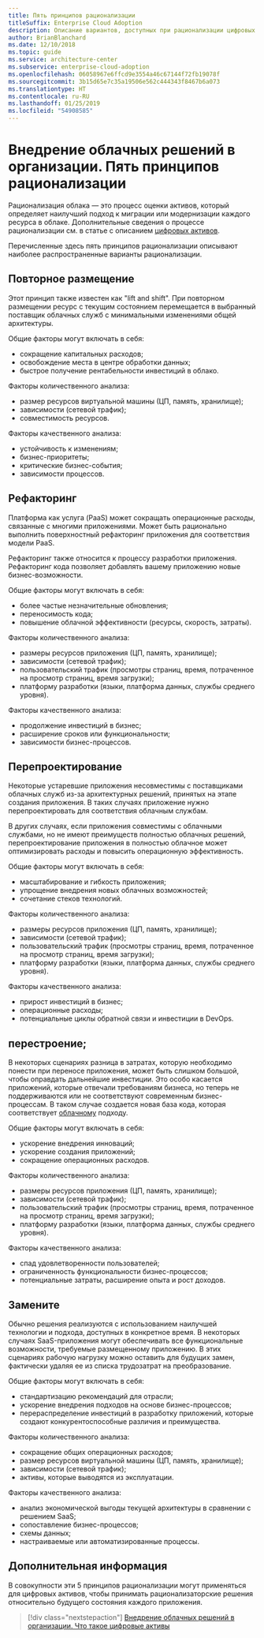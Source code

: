 ```yaml
---
title: Пять принципов рационализации
titleSuffix: Enterprise Cloud Adoption
description: Описание вариантов, доступных при рационализации цифровых активов
author: BrianBlanchard
ms.date: 12/10/2018
ms.topic: guide
ms.service: architecture-center
ms.subservice: enterprise-cloud-adoption
ms.openlocfilehash: 06058967e6ffcd9e3554a46c67144f72fb19078f
ms.sourcegitcommit: 3b15d65e7c35a19506e562c444343f8467b6a073
ms.translationtype: HT
ms.contentlocale: ru-RU
ms.lasthandoff: 01/25/2019
ms.locfileid: "54908585"
---
```

# <a name="enterprise-cloud-adoption-the-5-rs-of-rationalization"></a>Внедрение облачных решений в организации. Пять принципов рационализации

Рационализация облака — это процесс оценки активов, который определяет наилучший подход к миграции или модернизации каждого ресурса в облаке. Дополнительные сведения о процессе рационализации см. в статье с описанием [цифровых активов](overview.md).

Перечисленные здесь пять принципов рационализации описывают наиболее распространенные варианты рационализации.

## <a name="rehost"></a>Повторное размещение

Этот принцип также известен как "lift and shift". При повторном размещении ресурс с текущим состоянием перемещается в выбранный поставщик облачных служб с минимальными изменениями общей архитектуры.

Общие факторы могут включать в себя:

* сокращение капитальных расходов;
* освобождение места в центре обработки данных;
* быстрое получение рентабельности инвестиций в облако.

Факторы количественного анализа:

* размер ресурсов виртуальной машины (ЦП, память, хранилище);
* зависимости (сетевой трафик);
* совместимость ресурсов.

Факторы качественного анализа:

* устойчивость к изменениям;
* бизнес-приоритеты;
* критические бизнес-события;
* зависимости процессов.

## <a name="refactor"></a>Рефакторинг

Платформа как услуга (PaaS) может сокращать операционные расходы, связанные с многими приложениями. Может быть рационально выполнить поверхностный рефакторинг приложения для соответствия модели PaaS.

Рефакторинг также относится к процессу разработки приложения. Рефакторинг кода позволяет добавлять вашему приложению новые бизнес-возможности.

Общие факторы могут включать в себя:

* более частые незначительные обновления;
* переносимость кода;
* повышение облачной эффективности (ресурсы, скорость, затраты).

Факторы количественного анализа:

* размеры ресурсов приложения (ЦП, память, хранилище);
* зависимости (сетевой трафик);
* пользовательский трафик (просмотры страниц, время, потраченное на просмотр страниц, время загрузки);
* платформу разработки (языки, платформа данных, службы среднего уровня).

Факторы качественного анализа:

* продолжение инвестиций в бизнес;
* расширение сроков или функциональности;
* зависимости бизнес-процессов.

## <a name="rearchitect"></a>Перепроектирование

Некоторые устаревшие приложения несовместимы с поставщиками облачных служб из-за архитектурных решений, принятых на этапе создания приложения. В таких случаях приложение нужно перепроектировать для соответствия облачным службам.

В других случаях, если приложения совместимы с облачными службами, но не имеют преимуществ полностью облачных решений, перепроектирование приложения в полностью облачное может оптимизировать расходы и повысить операционную эффективность.

Общие факторы могут включать в себя:

* масштабирование и гибкость приложения;
* упрощение внедрения новых облачных возможностей;
* сочетание стеков технологий.

Факторы количественного анализа:

* размеры ресурсов приложения (ЦП, память, хранилище);
* зависимости (сетевой трафик);
* пользовательский трафик (просмотры страниц, время, потраченное на просмотр страниц, время загрузки);
* платформу разработки (языки, платформа данных, службы среднего уровня).

Факторы качественного анализа:

* прирост инвестиций в бизнес;
* операционные расходы;
* потенциальные циклы обратной связи и инвестиции в DevOps.

## <a name="rebuild"></a>перестроение;

В некоторых сценариях разница в затратах, которую необходимо понести при переносе приложения, может быть слишком большой, чтобы оправдать дальнейшие инвестиции. Это особо касается приложений, которые отвечали требованиям бизнеса, но теперь не поддерживаются или не соответствуют современным бизнес-процессам. В таком случае создается новая база кода, которая соответствует [облачному](https://azure.microsoft.com/overview/cloudnative/) подходу.

Общие факторы могут включать в себя:

* ускорение внедрения инноваций;
* ускорение создания приложений;
* сокращение операционных расходов.

Факторы количественного анализа:

* размеры ресурсов приложения (ЦП, память, хранилище);
* зависимости (сетевой трафик);
* пользовательский трафик (просмотры страниц, время, потраченное на просмотр страниц, время загрузки);
* платформу разработки (языки, платформа данных, службы среднего уровня).

Факторы качественного анализа:

* спад удовлетворенности пользователей;
* ограниченность функциональности бизнес-процессов;
* потенциальные затраты, расширение опыта и рост доходов.

## <a name="replace"></a>Замените

Обычно решения реализуются с использованием наилучшей технологии и подхода, доступных в конкретное время. В некоторых случаях SaaS-приложения могут обеспечивать все функциональные возможности, требуемые размещенному приложению. В этих сценариях рабочую нагрузку можно оставить для будущих замен, фактически удаляя ее из списка трудозатрат на преобразование.

Общие факторы могут включать в себя:

* стандартизацию рекомендаций для отрасли;
* ускорение внедрения подходов на основе бизнес-процессов;
* перераспределение инвестиций в разработку приложений, которые создают конкурентоспособные различия и преимущества.

Факторы количественного анализа:

* сокращение общих операционных расходов;
* размер ресурсов виртуальной машины (ЦП, память, хранилище);
* зависимости (сетевой трафик);
* активы, которые выводятся из эксплуатации.

Факторы качественного анализа:

* анализ экономической выгоды текущей архитектуры в сравнении с решением SaaS;
* сопоставление бизнес-процессов;
* схемы данных;
* настраиваемые или автоматизированные процессы.

## <a name="next-steps"></a>Дополнительная информация

В совокупности эти 5 принципов рационализации могут применяться для цифровых активов, чтобы принимать рационализаторские решения относительно будущего состояния каждого приложения.

> [!div class="nextstepaction"]
> [Внедрение облачных решений в организации. Что такое цифровые активы](overview.md)
